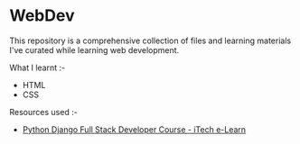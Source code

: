 # WebDev
This repository is a comprehensive collection of files and learning materials I've curated while learning web development.

What I learnt :-
<ul>
    <li>HTML</li>
    <li>CSS</li>
</ul>
Resources used :-
<ul>
    <li><a href="https://youtube.com/playlist?list=PLuJZH5pDX4GKrPyVImrii6mZ3kdwAOLvv">Python Django Full Stack Developer Course - iTech e-Learn</a></li>
</ul>